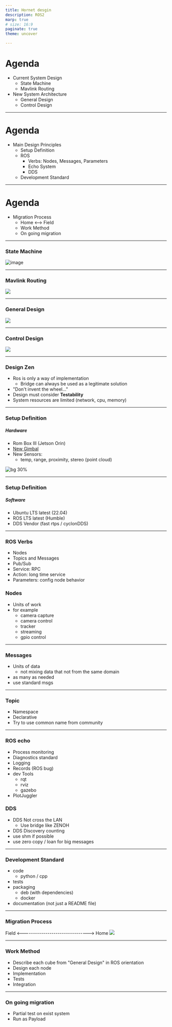 ```yaml
---
title: Hornet desgin
description: ROS2
marp: true
# size: 16:9
paginate: true
theme: uncover

---
```

# Agenda
- Current System Design
  - State Machine
  - Mavlink Routing
- New System Architecture
  - General Design
  - Control Design

---
# Agenda
- Main Design Principles
  - Setup Definition
  - ROS
    - Verbs: Nodes, Messages, Parameters
    - Echo System
    - DDS
  - Development Standard

---
# Agenda
- Migration Process
  - Home <--> Field
  - Work Method
  - On going migration

---
### State Machine
![image]()

---
### Mavlink Routing
![](images/pix_cc_gcs_block.drawio.png)

---
### General Design
![](images/general_design.drawio.png)

---
### Control Design
![](images/control.drawio.png)

---
### Design Zen
- Ros is only a way of implementation
  - Bridge can always be used as a legitimate solution
- "Don't invent the wheel..."
- Design must consider **Testability**
- System resources are limited (network, cpu, memory)
  
---
### Setup Definition
##### Hardware
- Rom Box III (Jetson Orin)
- [New Gimbal](https://gremsy.com/gremsy-introduces-two-axis-mio-gimbal-for-drone-developers)
- New Sensors:
  - temp, range, proximity, stereo (point cloud)
  
![bg 30%](images/two-axis_mio_gimbal.png)

---
### Setup Definition
##### Software
- Ubuntu LTS latest (22.04)
- ROS LTS latest (Humble)
- DDS Vendor (fast rtps / cyclonDDS)

---
### ROS Verbs
- Nodes
- Topics and Messages
- Pub/Sub
- Service: RPC
- Action: long time service
- Parameters: config node behavior

### Nodes
- Units of work
- for example
  - camera capture
  - camera control
  - tracker
  - streaming
  - gpio control

---
### Messages
- Units of data
  - not mixing data that not from the same domain
- as many as needed
- use standard msgs

---
### Topic
- Namespace
- Declarative
- Try to use common name from community
  
---
### ROS echo
- Process monitoring
- Diagnostics standard
- Logging 
- Records (ROS bug)
- dev Tools
  - rqt
  - rviz
  - gazebo
- PlotJuggler
  
### DDS
- DDS Not cross the LAN
  - Use bridge like ZENOH
- DDS Discovery counting 
- use shm if possible
- use zero copy / loan for big messages

---
### Development Standard
-  code 
   -  python / cpp
-  tests
-  packaging
   -  deb (with dependencies)
   -  docker
-  documentation (not just a README file)

---
### Migration Process
Field <--------------------------------> Home
![](images/domains.drawio.png)

---
### Work Method
- Describe each cube from "General Design" in ROS orientation
- Design each node
- Implementation
- Tests
- Integration

---
### On going migration
- Partial test on exist system
- Run as Payload